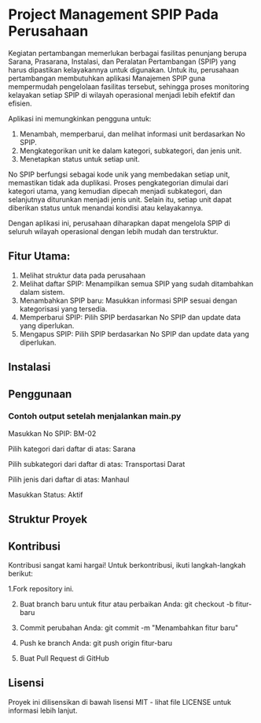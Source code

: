 # Project Management SPIP Pada Perusahaan
Kegiatan pertambangan memerlukan berbagai fasilitas penunjang berupa Sarana, Prasarana, Instalasi, dan Peralatan Pertambangan (SPIP) yang harus dipastikan kelayakannya untuk digunakan. Untuk itu, perusahaan pertambangan membutuhkan aplikasi Manajemen SPIP guna mempermudah pengelolaan fasilitas tersebut, sehingga proses monitoring kelayakan setiap SPIP di wilayah operasional menjadi lebih efektif dan efisien.

Aplikasi ini memungkinkan pengguna untuk:

1. Menambah, memperbarui, dan melihat informasi unit berdasarkan No SPIP.
2. Mengkategorikan unit ke dalam kategori, subkategori, dan jenis unit.
3. Menetapkan status untuk setiap unit.
   
No SPIP berfungsi sebagai kode unik yang membedakan setiap unit, memastikan tidak ada duplikasi. Proses pengkategorian dimulai dari kategori utama, yang kemudian dipecah menjadi subkategori, dan selanjutnya diturunkan menjadi jenis unit. Selain itu, setiap unit dapat diberikan status untuk menandai kondisi atau kelayakannya.

Dengan aplikasi ini, perusahaan diharapkan dapat mengelola SPIP di seluruh wilayah operasional dengan lebih mudah dan terstruktur.

## Fitur Utama:
1. Melihat struktur data pada perusahaan
2. Melihat daftar SPIP: Menampilkan semua SPIP yang sudah ditambahkan dalam sistem.
3. Menambahkan SPIP baru: Masukkan informasi SPIP sesuai dengan kategorisasi yang tersedia.
4. Memperbarui SPIP: Pilih SPIP berdasarkan No SPIP dan update data yang diperlukan.
5. Mengapus SPIP: Pilih SPIP berdasarkan No SPIP dan update data yang diperlukan.

## Instalasi

## Penggunaan
### Contoh output setelah menjalankan main.py
Masukkan No SPIP: BM-02

Pilih kategori dari daftar di atas: Sarana

Pilih subkategori dari daftar di atas: Transportasi Darat

Pilih jenis dari daftar di atas: Manhaul

Masukkan Status: Aktif

## Struktur Proyek


## Kontribusi
Kontribusi sangat kami hargai! Untuk berkontribusi, ikuti langkah-langkah berikut:

1.Fork repository ini.

2. Buat branch baru untuk fitur atau perbaikan Anda:
    git checkout -b fitur-baru

3. Commit perubahan Anda:
    git commit -m "Menambahkan fitur baru"

4. Push ke branch Anda:
    git push origin fitur-baru

5. Buat Pull Request di GitHub

## Lisensi
Proyek ini dilisensikan di bawah lisensi MIT - lihat file LICENSE untuk informasi lebih lanjut.

